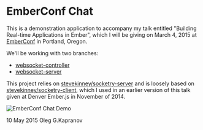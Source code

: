 # EmberConf Chat

This is a demonstration application to accompany my talk entitled "Building Real-time Applications in Ember", which I will be giving on March 4, 2015 at [EmberConf][] in Portland, Oregon.

We'll be working with two branches:

* [websocket-controller](https://github.com/stevekinney/emberconf-chat/tree/websocket-controller)
* [websocket-server](https://github.com/stevekinney/emberconf-chat/tree/websocket-service)

[EmberConf]: http://emberconf.com/ "EmberConf 2015"

This project relies on [stevekinney/socketry-server][server] and is loosely based on [stevekinney/socketry-client][client], which I used in an earlier version of this talk given at Denver Ember.js in November of 2014.

[server]: https://github.com/stevekinney/socketry-server
[client]: https://github.com/stevekinney/socketry-client
[denver]: http://www.meetup.com/Ember-js-Denver/events/215907412/
[Example - Ember chat with NodeJS and Redis]: https://github.com/beydogan/ember-chat.git
[Example - Chat backend with socket.io, redis and node.js]: https://github.com/beydogan/simple-chat.git

![EmberConf Chat Demo](https://cloud.githubusercontent.com/assets/251000/6340926/c849a4e4-bb81-11e4-9dea-67ff26484c47.gif)

10 May 2015 Oleg G.Kapranov
